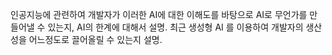 인공지능에 관련하여 개발자가 이러한 AI에 대한 이해도를 바탕으로 AI로 무언가를 만들어낼 수 있는지, AI의 한계에 대해서 설명.
최근 생성형 AI 를 이용하여 개발자의 생산성을 어느정도로 끌어올릴 수 있는지 설명. 